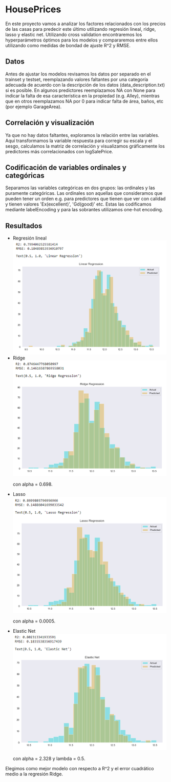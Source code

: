 # HousePrices
En este proyecto vamos a analizar los factores relacionados con los precios de las casas para predecir este último utilizando regresión lineal, ridge, lasso y elastic net. Utilizando cross validation encontraremos los hyperparámetros óptimos para los modelos y compararemos entre ellos utilizando como medidas de bondad de ajuste R^2 y RMSE.

## Datos
Antes de ajustar los modelos revisamos los datos por separado en el trainset y testset, reemplazando valores faltantes por una categoría adecuada de acuerdo con la descripción de los datos (data_description.txt) si es posible. En algunos predictores reemplazamos NA con None para indicar la falta de esa característica en la propiedad (e.g. Alley), mientras que en otros reemplazamos NA por 0 para indicar falta de área, baños, etc (por ejemplo GarageArea). 

##  Correlación y visualización
Ya que no hay datos faltantes, exploramos la relación entre las variables. Aquí transformamos la variable respuesta para corregir su escala y el sesgo, calculamos la matriz de correlación y visualizamos gráficamente los predictores más correlacionados con logSalePrice.

## Codificación de variables ordinales y  categóricas
Separamos las variables categóricas en dos grupos: las ordinales y las puramente categóricas. Las ordinales son aquellas que consideramos que pueden tener un orden e.g. para predictores que tienen que ver con calidad y tienen valores 'Ex(excellent)', 'Gd(good)' etc. Estas las codificamos mediante labelEncoding y para las sobrantes utilizamos one-hot encoding. 


## Resultados
<ul>
  <li>Regresión lineal </li>
      <img src = "images/linearreg.png">
  <li>Ridge</li>
  <img src = "images/ridgereg.png">
  <p> con alpha = 0.698.
  <li>Lasso</li>
  <img src = "images/lasso.png">
  <p> con alpha = 0.0005.
  <li>Elastic Net</li>
  <img src = "images/enet.png">
  <p> con alpha = 2.328 y lambda = 0.5.
</ul>
Elegimos como mejor modelo con respecto a R^2 y el error cuadrático medio a la regresión Ridge.
